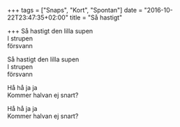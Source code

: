 +++
tags = ["Snaps", "Kort", "Spontan"]
date = "2016-10-22T23:47:35+02:00"
title = "Så hastigt"

+++
Så hastigt den lilla supen   
I strupen   
försvann  
  
Så hastigt den lilla supen   
I strupen   
försvann  
  
Hå hå ja ja  
Kommer halvan ej snart?  
  
Hå hå ja ja  
Kommer halvan ej snart?  
  

